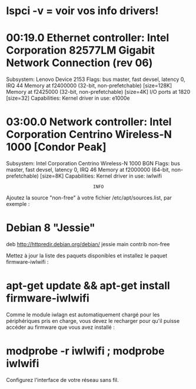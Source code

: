 #   lspci -v   =  voir vos info drivers! 

#   00:19.0 Ethernet controller: Intel Corporation 82577LM Gigabit Network Connection (rev 06)
  Subsystem: Lenovo Device 2153
  Flags: bus master, fast devsel, latency 0, IRQ 44
  Memory at f2400000 (32-bit, non-prefetchable) [size=128K]
  Memory at f2425000 (32-bit, non-prefetchable) [size=4K]
  I/O ports at 1820 [size=32]
  Capabilities: <access denied>
  Kernel driver in use: e1000e


#   03:00.0 Network controller: Intel Corporation Centrino Wireless-N 1000 [Condor Peak]
  Subsystem: Intel Corporation Centrino Wireless-N 1000 BGN
  Flags: bus master, fast devsel, latency 0, IRQ 46
  Memory at f2000000 (64-bit, non-prefetchable) [size=8K]
  Capabilities: <access denied>
  Kernel driver in use: iwlwifi
                          
                                     INFO

Ajoutez la source "non-free" à votre fichier /etc/apt/sources.list, par exemple :

# Debian 8 "Jessie"
deb http://httpredir.debian.org/debian/ jessie main contrib non-free

Mettez à jour la liste des paquets disponibles et installez le paquet firmware-iwlwifi :

# apt-get update && apt-get install firmware-iwlwifi

Comme le module iwlagn est automatiquement chargé pour les périphériques pris en charge, vous devez le recharger pour qu'il puisse accéder au firmware que vous avez installé :

# modprobe -r iwlwifi ; modprobe iwlwifi

Configurez l'interface de votre réseau sans fil. 
